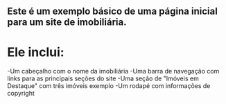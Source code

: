 ## Este é um exemplo básico de uma página inicial para um site de imobiliária.

# Ele inclui:

-Um cabeçalho com o nome da imobiliária
-Uma barra de navegação com links para as principais seções do site
-Uma seção de "Imóveis em Destaque" com três imóveis exemplo
-Um rodapé com informações de copyright
